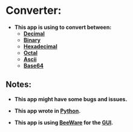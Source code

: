 # Converter:

-   **This app is using to convert between:**
    -   **[Decimal](https://en.wikipedia.org/wiki/Decimal "Decimal")**
    -   **[Binary](https://en.wikipedia.org/wiki/Binary_number "Binary")**
    -   **[Hexadecimal](https://en.wikipedia.org/wiki/Hexadecimal "Hexadecimal")**
    -   **[Octal](https://en.wikipedia.org/wiki/Octal "Octal")**
    -   **[Ascii](https://en.wikipedia.org/wiki/ASCII "Ascii")**
    -   **[Base64](https://en.wikipedia.org/wiki/Base64 "Base64")**

## Notes:

-   **This app might have some bugs and issues.**

-   **This app wrote in [Python](https://www.python.org/ "Python").**

-   **This app is using [BeeWare](https://beeware.org/ "BeeWare") for the [GUI](https://en.wikipedia.org/wiki/Graphical_user_interface "GUI").**
